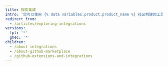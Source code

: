 ```yaml
---
title: 探索集成
intro: '您可以使用 {% data variables.product.product_name %} 社区构建的工具和服务，自定义和扩展您的 {% data variables.product.product_name %} 工作流程。'
redirect_from:
  - /articles/exploring-integrations
versions:
  fpt: '*'
  ghec: '*'
children:
  - /about-integrations
  - /about-github-marketplace
  - /github-extensions-and-integrations
---
```


